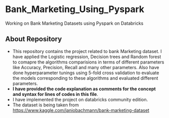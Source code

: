 # Bank_Marketing_Using_Pyspark
Working on Bank Marketing Datasets using Pyspark on Databricks

## About Repository
* This repository contains the project related to bank Marketing dataset. I have applied the Logistic regression, Decision trees and Random forest to comapre the algorithms comparisions in terms of different parameters like Accuracy, Precision, Recall and many other parameters. Also have done hyperparameter tunings using 5-fold cross validation to evaluate the models corresponding to these algorithms and evaluated different parameters.
* **I have provided the code explanation as comments for the concept and syntax for lines of codes in this file**.
* I have implemented the project on databricks community edition.
* The dataset is being taken from https://www.kaggle.com/janiobachmann/bank-marketing-dataset  
